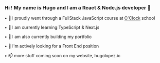 ### Hi ! My name is Hugo and I am a React & Node.js developer 👋


• 🔭 I proudly went through a FullStack JavaScript course at [O'Clock](https://oclock.io) school

• 🌱 I am currently learning TypeScript & Next.js

• 🌱 I am also currently building my portfolio

• 👯 I'm actively looking for a Front End position

• 📫 more stuff coming soon on my website, hugolopez.io
